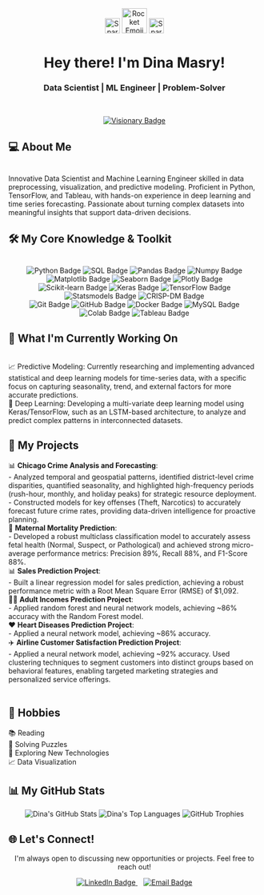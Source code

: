 <div align="center">
<img src="https://emojicdn.elk.sh/sparkles?style=apple" width="30px" alt="Sparkles Emoji">
<img src="https://emojicdn.elk.sh/rocket?style=apple" width="50px" alt="Rocket Emoji">
<img src="https://emojicdn.elk.sh/sparkles?style=apple" width="30px" alt="Sparkles Emoji">
<h1>Hey there! I'm Dina Masry!</h1>
<h3>Data Scientist | ML Engineer | Problem-Solver</h3>
<br>
<p align="center">
<a href="https://github.com/dina-masry">
<img src="https://img.shields.io/badge/A_visionary_turning_data_into_a_competitive_advantage-blue?style=for-the-badge&logo=github&logoColor=white" alt="Visionary Badge">
</a>
</p>
</div>

<h2>💻 About Me</h2>
<br>
Innovative Data Scientist and Machine Learning Engineer skilled in data preprocessing, visualization, and predictive modeling. Proficient in Python, TensorFlow, and Tableau, with hands-on experience in deep learning and time series forecasting. Passionate about turning complex datasets into meaningful insights that support data-driven decisions.
<br>
<h2>🛠️ My Core Knowledge & Toolkit</h2>
<br>
<div align="center">
<img src="https://img.shields.io/badge/Python-3776AB?style=for-the-badge&logo=python&logoColor=white" alt="Python Badge">
<img src="https://img.shields.io/badge/SQL-4479A1?style=for-the-badge&logo=sqlite&logoColor=white" alt="SQL Badge">
<img src="https://img.shields.io/badge/Pandas-150458?style=for-the-badge&logo=pandas&logoColor=white" alt="Pandas Badge">
<img src="https://img.shields.io/badge/Numpy-013243?style=for-the-badge&logo=numpy&logoColor=white" alt="Numpy Badge">
<img src="https://img.shields.io/badge/Matplotlib-5D3B82?style=for-the-badge&logo=matplotlib&logoColor=white" alt="Matplotlib Badge">
<img src="https://img.shields.io/badge/Seaborn-3498DB?style=for-the-badge&logo=seaborn&logoColor=white" alt="Seaborn Badge">
<img src="https://img.shields.io/badge/Plotly-FF6699?style=for-the-badge&logo=plotly&logoColor=white" alt="Plotly Badge">
<br>
<img src="https://img.shields.io/badge/Scikit--learn-F7931E?style=for-the-badge&logo=scikit-learn&logoColor=white" alt="Scikit-learn Badge">
<img src="https://img.shields.io/badge/Keras-D00000?style=for-the-badge&logo=keras&logoColor=white" alt="Keras Badge">
<img src="https://img.shields.io/badge/TensorFlow-FF6F00?style=for-the-badge&logo=tensorflow&logoColor=white" alt="TensorFlow Badge">
<img src="https://img.shields.io/badge/Statsmodels-008080?style=for-the-badge&logo=statsmodels&logoColor=white" alt="Statsmodels Badge">
<img src="https://img.shields.io/badge/CRISP--DM-009688?style=for-the-badge&logo=appveyor&logoColor=white" alt="CRISP-DM Badge">
<br>
<img src="https://img.shields.io/badge/Git-F05032?style=for-the-badge&logo=git&logoColor=white" alt="Git Badge">
<img src="https://img.shields.io/badge/GitHub-100000?style=for-the-badge&logo=github&logoColor=white" alt="GitHub Badge">
<img src="https://img.shields.io/badge/Docker-2496ED?style=for-the-badge&logo=docker&logoColor=white" alt="Docker Badge">
<img src="https://img.shields.io/badge/MySQL-4479A1?style=for-the-badge&logo=mysql&logoColor=white" alt="MySQL Badge">
<img src="https://img.shields.io/badge/Google_Colab-F9AB00?style=for-the-badge&logo=googlecolab&logoColor=white" alt="Colab Badge">
<img src="https://img.shields.io/badge/Tableau-E97627?style=for-the-badge&logo=tableau&logoColor=white" alt="Tableau Badge">

</div>
<div></div>
<h2>🚀 What I'm Currently Working On</h2>
<br>
📈 Predictive Modeling: Currently researching and implementing advanced statistical and deep learning models for time-series data, with a specific focus on capturing seasonality, trend, and external factors for more accurate predictions.
<br>
🧠 Deep Learning: Developing a multi-variate deep learning model using Keras/TensorFlow, such as an LSTM-based architecture, to analyze and predict complex patterns in interconnected datasets.
<br>
<h2>📂 My Projects</h2>
📊 <b>Chicago Crime Analysis and Forecasting</b>:<br>
   - Analyzed temporal and geospatial patterns, identified district-level crime disparities, quantified seasonality, and highlighted high-frequency periods (rush-hour, monthly, and holiday peaks) for strategic resource deployment. <br>
   - Constructed models for key offenses (Theft, Narcotics) to accurately forecast future crime rates, providing data-driven intelligence for proactive planning.
<br>
💉 <b>Maternal Mortality Prediction</b>: <br>
   - Developed a robust multiclass classification model to accurately assess fetal health (Normal, Suspect, or Pathological) and achieved strong micro-average performance metrics: Precision 89%, Recall 88%, and  F1-Score 88%.
<br>
📊 <b>Sales Prediction Project</b>: <br>
  - Built a linear regression model for sales prediction, achieving a robust performance metric with a Root Mean Square Error (RMSE) of $1,092.
<br>
🧑‍💼 <b>Adult Incomes Prediction Project</b>: <br>
   - Applied random forest and neural network models, achieving ~86% accuracy with the Random Forest model.
<br>
❤️ <b>Heart Diseases Prediction Project</b>: <br>
   - Applied a neural network model, achieving ~86% accuracy. 
<br>
✈️ <b>Airline Customer Satisfaction Prediction Project</b>: <br>
   - Applied a neural network model, achieving ~92% accuracy. Used clustering techniques to segment customers into distinct groups based on behavioral features, enabling targeted marketing strategies and personalized service offerings.
<br>
<br>
<h2>🎨 Hobbies</h2>
📚 Reading
<br>
🧩 Solving Puzzles
<br>
🔭 Exploring New Technologies
<br>
📈 Data Visualization

<h2>📊 My GitHub Stats</h2>
<div align="center">
<img src="https://github-readme-stats.vercel.app/api?username=dina-masry&show_icons=true&theme=gotham" alt="Dina's GitHub Stats" />
<img src="https://github-readme-stats.vercel.app/api/top-langs/?username=dina-masry&layout=compact&theme=gotham" alt="Dina's Top Languages" />
<img src="https://github-readme-trophy.vercel.app/?username=dina-masry&theme=gotham&no-bg=true" alt="GitHub Trophies">
</div>

<h2>🌐 Let's Connect!</h2>
<p align="center">
I'm always open to discussing new opportunities or projects. Feel free to reach out!
</p>  
<div align="center">
<a href="https://linkedin.com/in/dina-almasri-038aa4340" target="_blank" rel="noopener noreferrer">
<img src="https://img.shields.io/badge/Connect_on_LinkedIn-0077B5?style=for-the-badge&logo=linkedin&logoColor=white" alt="LinkedIn Badge" />
</a>
&nbsp;&nbsp;
<a href="mailto:dina40012@gmail.com">
<img src="https://img.shields.io/badge/Drop_me_an_email-D14836?style=for-the-badge&logo=gmail&logoColor=white" alt="Email Badge" />
</a>
</div>
<!--
**dina-masry/dina-masry** is a ✨ _special_ ✨ repository because its `README.md` (this file) appears on your GitHub profile.

Here are some ideas to get you started:

- 🔭 I’m currently working on ...
- 🌱 I’m currently learning ...
- 👯 I’m looking to collaborate on ...
- 🤔 I’m looking for help with ...
- 💬 Ask me about ...
- 📫 How to reach me: ...
- 😄 Pronouns: ...
- ⚡ Fun fact: ...
-->
